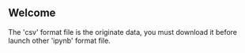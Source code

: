 ## Welcome
The 'csv' format file is the originate data, you must download it before launch other 'ipynb' format file.

